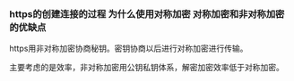 ### https的创建连接的过程 为什么使用对称加密 对称加密和非对称加密的优缺点

https用非对称加密协商秘钥。密钥协商以后进行对称加密进行传输。

主要考虑的是效率，非对称加密用公钥私钥体系，解密加密效率低于对称加密。